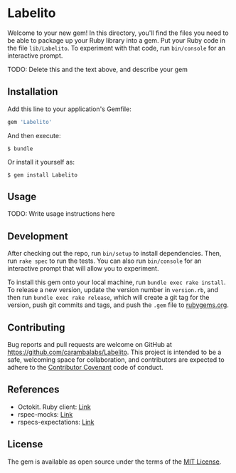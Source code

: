 # Labelito

Welcome to your new gem! In this directory, you'll find the files you need to be able to package up your Ruby library into a gem. Put your Ruby code in the file `lib/Labelito`. To experiment with that code, run `bin/console` for an interactive prompt.

TODO: Delete this and the text above, and describe your gem

## Installation

Add this line to your application's Gemfile:

```ruby
gem 'Labelito'
```

And then execute:

    $ bundle

Or install it yourself as:

    $ gem install Labelito

## Usage

TODO: Write usage instructions here

## Development

After checking out the repo, run `bin/setup` to install dependencies. Then, run `rake spec` to run the tests. You can also run `bin/console` for an interactive prompt that will allow you to experiment.

To install this gem onto your local machine, run `bundle exec rake install`. To release a new version, update the version number in `version.rb`, and then run `bundle exec rake release`, which will create a git tag for the version, push git commits and tags, and push the `.gem` file to [rubygems.org](https://rubygems.org).

## Contributing

Bug reports and pull requests are welcome on GitHub at https://github.com/carambalabs/Labelito. This project is intended to be a safe, welcoming space for collaboration, and contributors are expected to adhere to the [Contributor Covenant](http://contributor-covenant.org) code of conduct.

## References

- Octokit. Ruby client: [Link](https://github.com/octokit/octokit.rb)
- rspec-mocks: [Link](http://rspec.info/documentation/3.5/rspec-mocks/)
- rspecs-expectations: [Link](http://rspec.info/documentation/3.5/rspec-expectations/)

## License

The gem is available as open source under the terms of the [MIT License](http://opensource.org/licenses/MIT).

